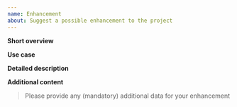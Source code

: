 ```yaml
---
name: Enhancement
about: Suggest a possible enhancement to the project
---
```


**Short overview**

**Use case**

**Detailed description**

**Additional content**

> Please provide any (mandatory) additional data for your enhancement

